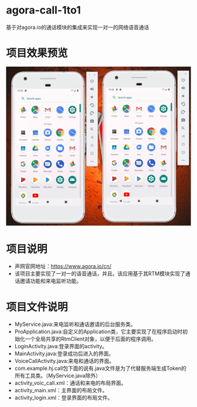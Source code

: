 # agora-call-1to1
基于对agora.io的通话模块的集成来实现一对一的网络语音通话<br>
# 项目效果预览
![](https://github.com/hanjie511/agora-call-1to1/raw/master/test.gif)<br>
# 项目说明
* 声网官网地址：https://www.agora.io/cn/  <br>
* 该项目主要实现了一对一的语音通话，并且。该应用基于其RTM模块实现了通话邀请功能和来电监听功能。<br>
# 项目文件说明
* MyService.java:来电监听和通话邀请的后台服务类。
* ProApplication.java:自定义的Application类，它主要实现了在程序启动时初始化一个全局共享的RtmClient对象，以便于后面的程序调用。
* LoginActivity.java:登录界面的activity。
* MainActivity.java:登录成功后进入的界面。
* VoiceCallActivity.java:来电和通话的界面。
* com.example.hj.call包下面的说有.java文件是为了代替服务端生成Token的所有工具类。（MyService.java除外）
* activity_voic_call.xml：通话和来电的布局界面。
* activity_main.xml：主界面的布局文件。
* activity_login.xml：登录界面的布局文件。

